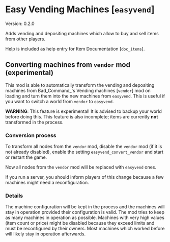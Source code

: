 # Easy Vending Machines [`easyvend`]
Version: 0.2.0

Adds vending and depositing machines which allow to buy and sell items from other players.

Help is included as help entry for Item Documentation [`doc_items`].

## Converting machines from `vendor` mod (experimental)
This mod is able to automatically transform the vending and depositing
machines from Bad\_Command_'s Vending machines [`vendor`] mod on loading
and turn them into the new machines from `easyvend`. This is useful if
you want to switch a world from `vendor` to `easyvend`.

**WARNING**: This feature is experimental! It is advised to backup your world
before doing this. This feature is also incomplete; items are currently
**not** transformed in the process.

### Conversion process
To transform all nodes from the `vendor` mod, disable the `vendor` mod (if
it is not already disabled), enable the setting `easyvend_convert_vendor`
and start or restart the game.

Now all nodes from the `vendor` mod will be replaced  with `easyvend` ones.

If you run a server, you should inform players of this change because a few
machines might need a reconfiguration.

### Details
The machine configuration will be kept in the process and the machines will
stay in operation provided their configuration is valid. The mod tries to
keep as many machines in operation as possible. Machines with very high values
(item count or price) might be disabled because they exceed limits and must
be reconfigured by their owners. Most machines which worked before will likely
stay in operation afterwards.


